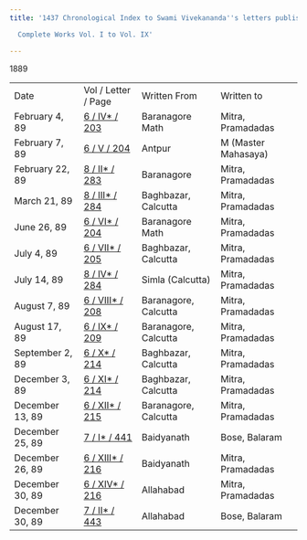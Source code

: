 ```yaml
---
title: '1437 Chronological Index to Swami Vivekananda''s letters published in the

  Complete Works Vol. I to Vol. IX'

---
```





1889



|                 |                                                                       |                      |                     |
|-----------------|-----------------------------------------------------------------------|----------------------|---------------------|
| Date            | Vol / Letter / Page                                                   | Written From         | Written to          |
| February 4, 89  | [6 / IV\* / 203](../../../volume_6/epistles_second_series/)   | Baranagore Math      | Mitra, Pramadadas   |
| February 7, 89  | [6 / V / 204](../../../volume_6/epistles_second_series/)        | Antpur               | M (Master Mahasaya) |
| February 22, 89 | [8 / II\* / 283](../../../volume_8/epistles_fourth_series/)   | Baranagore           | Mitra, Pramadadas   |
| March 21, 89    | [8 / III\* / 284](../../../volume_8/epistles_fourth_series/)  | Baghbazar, Calcutta  | Mitra, Pramadadas   |
| June 26, 89     | [6 / VI\* / 204](../../../volume_6/epistles_second_series/)   | Baranagore Math      | Mitra, Pramadadas   |
| July 4, 89      | [6 / VII\* / 205](../../../volume_6/epistles_second_series/)  | Baghbazar, Calcutta  | Mitra, Pramadadas   |
| July 14, 89     | [8 / IV\* / 284](../../../volume_8/epistles_fourth_series/)   | Simla (Calcutta)     | Mitra, Pramadadas   |
| August 7, 89    | [6 / VIII\* / 208](../../../volume_6/epistles_second_series/) | Baranagore, Calcutta | Mitra, Pramadadas   |
| August 17, 89   | [6 / IX\* / 209](../../../volume_6/epistles_second_series/)   | Baranagore, Calcutta | Mitra, Pramadadas   |
| September 2, 89 | [6 / X\* / 214](../../../volume_6/epistles_second_series/)    | Baghbazar, Calcutta  | Mitra, Pramadadas   |
| December 3, 89  | [6 / XI\* / 214](../../../volume_6/epistles_second_series/)   | Baghbazar, Calcutta  | Mitra, Pramadadas   |
| December 13, 89 | [6 / XII\* / 215](../../../volume_6/epistles_second_series/)  | Baranagore, Calcutta | Mitra, Pramadadas   |
| December 25, 89 | [7 / I\* / 441](../../../volume_7/epistles_third_series/)      | Baidyanath           | Bose, Balaram       |
| December 26, 89 | [6 / XIII\* / 216](../../../volume_6/epistles_second_series/) | Baidyanath           | Mitra, Pramadadas   |
| December 30, 89 | [6 / XIV\* / 216](../../../volume_6/epistles_second_series/)  | Allahabad            | Mitra, Pramadadas   |
| December 30, 89 | [7 / II\* / 443](../../../volume_7/epistles_third_series/)     | Allahabad            | Bose, Balaram       |

